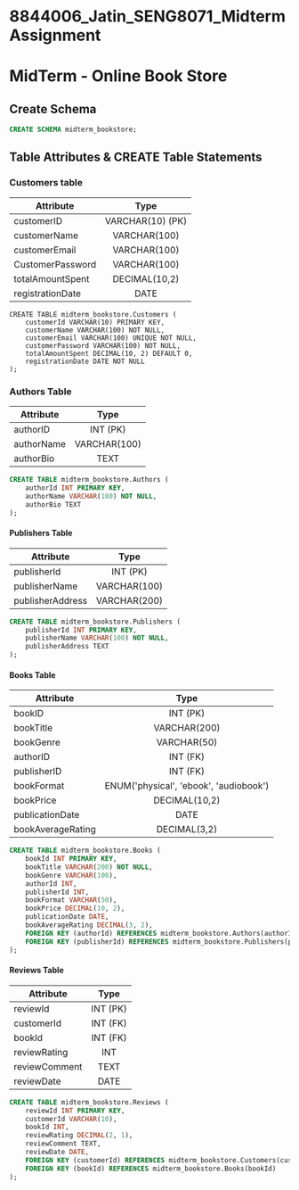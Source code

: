 # 8844006_Jatin_SENG8071_MidtermAssignment

# MidTerm - Online Book Store


## Create Schema
```sql 
CREATE SCHEMA midterm_bookstore;
```

## Table Attributes & CREATE Table Statements


### Customers table

| Attribute        |       Type       |
| ---------------- | :--------------: |
| customerID       | VARCHAR(10) (PK) |
| customerName     |   VARCHAR(100)   |
| customerEmail    |   VARCHAR(100)   |
| CustomerPassword |   VARCHAR(100)   |
| totalAmountSpent |  DECIMAL(10,2)   |
| registrationDate |       DATE       |

```
CREATE TABLE midterm_bookstore.Customers (
    customerId VARCHAR(10) PRIMARY KEY,
    customerName VARCHAR(100) NOT NULL,
    customerEmail VARCHAR(100) UNIQUE NOT NULL,
    customerPassword VARCHAR(100) NOT NULL,
    totalAmountSpent DECIMAL(10, 2) DEFAULT 0,
    registrationDate DATE NOT NULL
);
```
### Authors Table

| Attribute  |     Type     |
| ---------- | :----------: |
| authorID   |   INT (PK)   |
| authorName | VARCHAR(100) |
| authorBio  |     TEXT     |

```sql
CREATE TABLE midterm_bookstore.Authors (
    authorId INT PRIMARY KEY,
    authorName VARCHAR(100) NOT NULL,
    authorBio TEXT
);
```


#### Publishers Table

| Attribute        |     Type     |
| ---------------- | :----------: |
| publisherId      |   INT (PK)   |
| publisherName    | VARCHAR(100) |
| publisherAddress | VARCHAR(200) |

```sql 
CREATE TABLE midterm_bookstore.Publishers (
    publisherId INT PRIMARY KEY,
    publisherName VARCHAR(100) NOT NULL,
    publisherAddress TEXT
);
```
#### Books Table

| Attribute         |                  Type                  |
| ----------------- | :------------------------------------: |
| bookID            |                INT (PK)                |
| bookTitle         |              VARCHAR(200)              |
| bookGenre         |              VARCHAR(50)               |
| authorID          |                INT (FK)                |
| publisherID       |                INT (FK)                |
| bookFormat        | ENUM('physical', 'ebook', 'audiobook') |
| bookPrice         |             DECIMAL(10,2)              |
| publicationDate   |                  DATE                  |
| bookAverageRating |              DECIMAL(3,2)              |

```sql 
CREATE TABLE midterm_bookstore.Books (
    bookId INT PRIMARY KEY,
    bookTitle VARCHAR(200) NOT NULL,
    bookGenre VARCHAR(100),
    authorId INT,
    publisherId INT,
    bookFormat VARCHAR(50),
    bookPrice DECIMAL(10, 2),
    publicationDate DATE,
    bookAverageRating DECIMAL(3, 2),
    FOREIGN KEY (authorId) REFERENCES midterm_bookstore.Authors(authorId),
    FOREIGN KEY (publisherId) REFERENCES midterm_bookstore.Publishers(publisherId)
);
```

#### Reviews Table

| Attribute     |   Type   |
| ------------- | :------: |
| reviewId      | INT (PK) |
| customerId    | INT (FK) |
| bookId        | INT (FK) |
| reviewRating  |   INT    |
| reviewComment |   TEXT   |
| reviewDate    |   DATE   |

```sql 
CREATE TABLE midterm_bookstore.Reviews (
    reviewId INT PRIMARY KEY,
    customerId VARCHAR(10),
    bookId INT,
    reviewRating DECIMAL(2, 1),
    reviewComment TEXT,
    reviewDate DATE,
    FOREIGN KEY (customerId) REFERENCES midterm_bookstore.Customers(customerId),
    FOREIGN KEY (bookId) REFERENCES midterm_bookstore.Books(bookId)
);
```
